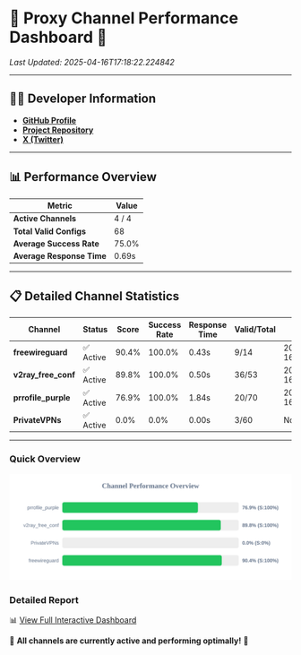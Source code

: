 # 🌟 Proxy Channel Performance Dashboard 🌟

_Last Updated: 2025-04-16T17:18:22.224842_

---

## 👩‍💻 Developer Information

- **[GitHub Profile](https://github.com/4n0nymou3)**  
- **[Project Repository](https://github.com/4n0nymou3/multi-proxy-config-fetcher)**  
- **[X (Twitter)](https://x.com/4n0nymou3)**  

---

## 📊 Performance Overview

| Metric                | Value       |
|-----------------------|-------------|
| **Active Channels**   | 4 / 4       |
| **Total Valid Configs** | 68          |
| **Average Success Rate** | 75.0%      |
| **Average Response Time** | 0.69s       |

---

## 📋 Detailed Channel Statistics

| Channel          | Status     | Score  | Success Rate | Response Time | Valid/Total | Last Success               |
|------------------|------------|--------|--------------|---------------|-------------|----------------------------|
| **freewireguard**  | ✅ Active  | 90.4%  | 100.0% | 0.43s         | 9/14       | 2025-04-16T17:18:22.223032 |
| **v2ray_free_conf**  | ✅ Active  | 89.8%  | 100.0% | 0.50s         | 36/53       | 2025-04-16T17:18:09.154803 |
| **prrofile_purple**  | ✅ Active  | 76.9%  | 100.0% | 1.84s         | 20/70       | 2025-04-16T17:18:08.594259 |
| **PrivateVPNs**  | ✅ Active  | 0.0%  | 0.0% | 0.00s         | 3/60       | None |

---

### Quick Overview
<div align="center">
  <a href="https://raw.githubusercontent.com/nullluser/NullRepo/refs/heads/main/assets/channel_stats_chart.svg">
    <img src="https://raw.githubusercontent.com/nullluser/NullRepo/refs/heads/main/assets/channel_stats_chart.svg" alt="Source Performance Statistics" width="800">
  </a>
</div>

### Detailed Report
📊 [View Full Interactive Dashboard](https://htmlpreview.github.io/?https://github.com/nullluser/NullRepo/blob/main/assets/performance_report.html)

🎉 **All channels are currently active and performing optimally!** 🎉
